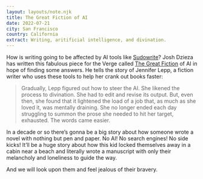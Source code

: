 ```yaml
---
layout: layouts/note.njk
title: The Great Fiction of AI
date: 2022-07-21
city: San Francisco
country: California
extract: Writing, aritificial intelligence, and divination.
---
```


How is writing going to be affected by AI tools like [Sudowrite](https://www.sudowrite.com/)? Josh Dzieza has written this fabulous piece for the Verge called [The Great Fiction](https://www.theverge.com/c/23194235/ai-fiction-writing-amazon-kindle-sudowrite-jasper) of AI in hope of finding some answers. He tells the story of Jennifer Lepp, a fiction writer who uses these tools to help her crank out books faster:

> Gradually, Lepp figured out how to steer the AI. She likened the process to divination. She had to edit and revise its output. But, even then, she found that it lightened the load of a job that, as much as she loved it, was mentally draining. She no longer ended each day struggling to summon the prose she needed to hit her target, exhausted. The words came easier.

In a decade or so there’s gonna be a big story about how someone wrote a novel with nothing but pen and paper. No AI! No search engines! No side kicks! It’ll be a huge story about how this kid locked themselves away in a cabin near a beach and literally wrote a manuscript with only their melancholy and loneliness to guide the way.

And we will look upon them and feel jealous of their bravery.
